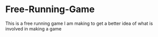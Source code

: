 # Free-Running-Game
This is a free running game I am making to get a better idea of what is involved in making a game
